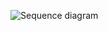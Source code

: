 ![Sequence diagram](https://github.com/OscarZaldana-Portfolio/CSE6550Spring2023Team3/assets/126746410/b5720f86-08b0-4251-813f-12c8133d00bb)

